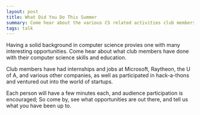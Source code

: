 ```yaml
---
layout: post
title: What Did You Do This Summer
summary: Come hear about the various CS related activities club members were up to this summer, from internships to projects and more.
tags: talk
---
```


Having a solid background in computer science provies one with many
interesting opportunities.  Come hear about what club members have done with
their computer science skills and education.

Club members have had internships and jobs at Microsoft, Raytheon, the U of A,
and various other companies, as well as participated in hack-a-thons and ventured out
into the world of startups.

Each person will have a few minutes each, and audience participation is encouraged; So come by, see what opportunities are
out there, and tell us what you have been up to.


